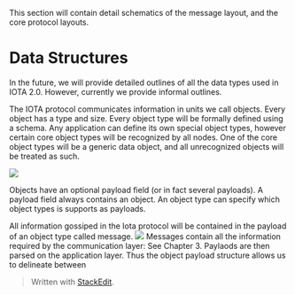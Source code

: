This section will contain detail schematics of the message layout, and the core protocol layouts.

# Data Structures

In the future, we will provide detailed outlines of all the data types used in IOTA 2.0.  However, currently we provide informal outlines.  

The IOTA protocol communicates information in units we call objects.  Every object has a type and size.  Every object type will be formally defined using a schema.  Any application can define its own special object types, however certain core object types will be recognized by all nodes.  One of the core object types will be a generic data object, and all unrecognized objects will be treated as such.

**![](https://lh3.googleusercontent.com/OwEHBFbL9mSZ7RFxuWN8oESQzoA60LEFW4T-ZfasnaUCbX-lEfGGDQKH5O_7DQ25CrOOf4Zg1DPaOu4rGkoGEcGIMq6hZnIy9xwJUh-6QB333f91GvH7yRHSzdVM4pdg--Z5Zaik)**

Objects have an optional payload field (or in fact several payloads).   A payload field always contains an object.  An object type can specify which object types is supports as payloads.  

All information gossiped in the Iota protocol will be contained in the payload of an object type called message.
**![](https://lh4.googleusercontent.com/SEGd95VJZC_h4xfgdqbgEyhU0Kss7Wyi0awKcuU-JDaDnPVx_77KurvVgFkC9xQmdnUSGdEf2QmFZE_4fgRfPybxPg3xe8s3evnGkKvx5fwAeLa2WgJNTwcDmoO_29zFFwY1kYbp)**
Messages contain all the information required by the communication layer: See Chapter 3.  Paylaods are then parsed on the application layer.  Thus the object payload structure allows us to delineate between 



> Written with [StackEdit](https://stackedit.io/).
<!--stackedit_data:
eyJoaXN0b3J5IjpbLTE1NzU0NDc1NjgsMTU1NjM5MDIwMSwtMT
M5NzE5OTQyMSwtMzQ2MjYxMDk5LDYxMjU3MjUyMiwtNjQ2MzE1
NDg1LDQzNjEzMDI4Niw3MzA5OTgxMTZdfQ==
-->